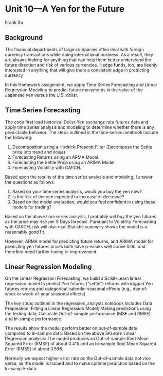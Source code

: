 # Unit 10—A Yen for the Future
Frank Xu


## Background

The financial departments of large companies often deal with foreign currency transactions while doing international business. As a result, they are always looking for anything that can help them better understand the future direction and risk of various currencies. Hedge funds, too, are keenly interested in anything that will give them a consistent edge in predicting currency 


In this Homework assignment, we apply  Time Series Forecasting and Linear Regression Modeling to predict future movements in the value of the Japanese yen versus the U.S. dollar.

## Time Series Forecasting
The code first load historical Dollar-Yen exchange rate futures data and apply time series analysis and modeling to determine whether there is any predictable behavior.
The steps outlined in the time-series notebook include the following:

1. Decomposition using a Hodrick-Prescott Filter (Decompose the Settle price into trend and noise).
2. Forecasting Returns using an ARMA Model.
3. Forecasting the Settle Price using an ARIMA Model.
4. Forecasting Volatility with GARCH.

Based upon the results of the time series analysis and modeling, I answer the questions as follows:
1. Based on your time series analysis, would you buy the yen now?
2. Is the risk of the yen expected to increase or decrease?
3. Based on the model evaluation, would you feel confident in using these models for trading?

Based on the above time series analysis, I probably will buy the yen futures as the price may rise per 5 Days forecast.
Pursuant to Volatility Forecasting with GARCH, risk will also rise.
Statistic summary shows the model is a reasonably good fit.

However, ARMA model for predicting future returns, and ARIMA model for predicting yen futures prices both have p-values well above 0.05, and therefore need further tuning or improvement.


## Linear Regression Modeling

On the Linear Regression Forecasting, we build a Scikit-Learn linear regression model to predict Yen futures ("settle") returns with *lagged* Yen futures returns and categorical calendar seasonal effects (e.g., day-of-week or week-of-year seasonal effects).

The key steps outlined in the regression_analysis notebook includes
Data Preparation; Fitting a Linear Regression Model; Making predictions using the testing data; Calculate Out-of-sample performance (MSE and RMSE) and In-sample performance.

The results show the model perform better on out-of-sample data compared to in-sample data. Based on the above SKLearn Linear Regression analysis: The model produces an Out-of-sample Root Mean Squared Error (RMSE) of about 0.415 and an In-sample Root Mean Squared Error (RMSE) of about 0.596.

Normally we expect higher error rate on the Out-of-sample data not vice versa; as the model is trained and to make optimal prediction based on the In-sample-data.